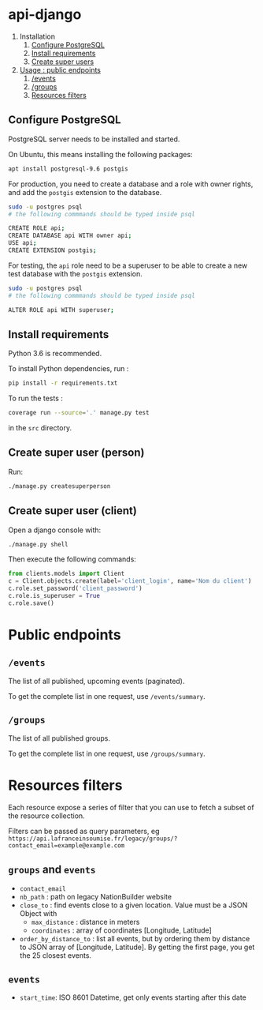 api-django
==========

1. Installation
    1. [Configure PostgreSQL](#configure-postgresql)
    2. [Install requirements](#install-requirements)
    3. [Create super users](#create-super-user-person)
2. [Usage : public endpoints](#public-endpoints)
    1. [/events](#events)
    1. [/groups](#groups)
    2. [Resources filters](#resources-filters)

Configure PostgreSQL
--------------------

PostgreSQL server needs to be installed and started.

On Ubuntu, this means installing the following packages:

```bash
apt install postgresql-9.6 postgis
```

For production, you need to create a database and a role with owner
rights, and add the `postgis` extension to the database.

```bash
sudo -u postgres psql
# the following commmands should be typed inside psql

CREATE ROLE api;
CREATE DATABASE api WITH owner api;
USE api;
CREATE EXTENSION postgis;
```

For testing, the `api` role need to be a superuser to be able to create
a new test database with the `postgis` extension.

```bash
sudo -u postgres psql
# the following commmands should be typed inside psql

ALTER ROLE api WITH superuser;
```

Install requirements
--------------------

Python 3.6 is recommended.

To install Python dependencies, run :

```bash
pip install -r requirements.txt
```

To run the tests :

```bash
coverage run --source='.' manage.py test
```

in the `src` directory.

Create super user (person)
--------------------------

Run:

```bash
./manage.py createsuperperson
```

Create super user (client)
--------------------------

Open a django console with:

```bash
./manage.py shell
```

Then execute the following commands:

```python
from clients.models import Client
c = Client.objects.create(label='client_login', name='Nom du client')
c.role.set_password('client_password')
c.role.is_superuser = True
c.role.save()
```

# Public endpoints

## `/events`

The list of all published, upcoming events (paginated).

To get the complete list in one request, use `/events/summary`.

## `/groups`

The list of all published groups.

To get the complete list in one request, use `/groups/summary`.

# Resources filters

Each resource expose a series of filter that you can use to fetch a subset of the resource collection.

Filters can be passed as query parameters, eg `https://api.lafranceinsoumise.fr/legacy/groups/?contact_email=example@example.com`

## `groups` and `events`

* `contact_email`
* `nb_path` : path on legacy NationBuilder website
* `close_to` : find events close to a given location. Value must be a JSON Object with
    * `max_distance` : distance in meters
    * `coordinates` : array of coordinates [Longitude, Latitude]
* `order_by_distance_to` : list all events, but by ordering them by distance to JSON array of [Longitude, Latitude]. By getting the first page, you get the 25 closest events.

## `events`

* `start_time`: ISO 8601 Datetime, get only events starting after this date

